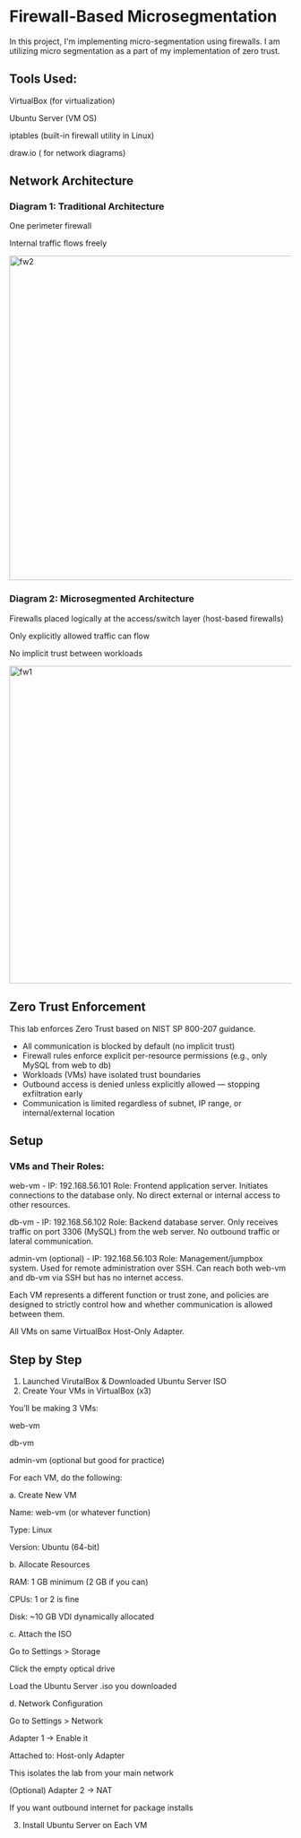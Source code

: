 # Firewall-Based Microsegmentation 

In this project, I'm implementing micro-segmentation using firewalls. I am utilizing micro segmentation as a part of my implementation of zero trust. 

## Tools Used:

VirtualBox (for virtualization)

Ubuntu Server (VM OS)

iptables (built-in firewall utility in Linux)

draw.io ( for network diagrams)

## Network Architecture

### Diagram 1: Traditional Architecture

One perimeter firewall

Internal traffic flows freely

<img width="640" height="579" alt="fw2" src="https://github.com/user-attachments/assets/66f8a09a-3470-48be-a3ff-a4dced811e10" />

### Diagram 2: Microsegmented Architecture

Firewalls placed logically at the access/switch layer (host-based firewalls)

Only explicitly allowed traffic can flow

No implicit trust between workloads

<img width="566" height="567" alt="fw1" src="https://github.com/user-attachments/assets/478a554c-c6ee-4dda-b028-fbfbc647b374" />

## Zero Trust Enforcement

This lab enforces Zero Trust based on NIST SP 800-207 guidance.

- All communication is blocked by default (no implicit trust)
- Firewall rules enforce explicit per-resource permissions (e.g., only MySQL from web to db)
- Workloads (VMs) have isolated trust boundaries
- Outbound access is denied unless explicitly allowed — stopping exfiltration early
- Communication is limited regardless of subnet, IP range, or internal/external location

## Setup
### VMs and Their Roles:

web-vm - IP: 192.168.56.101
Role: Frontend application server. Initiates connections to the database only. No direct external or internal access to other resources.

db-vm - IP: 192.168.56.102
Role: Backend database server. Only receives traffic on port 3306 (MySQL) from the web server. No outbound traffic or lateral communication.

admin-vm (optional) - IP: 192.168.56.103
Role: Management/jumpbox system. Used for remote administration over SSH. Can reach both web-vm and db-vm via SSH but has no internet access.

Each VM represents a different function or trust zone, and policies are designed to strictly control how and whether communication is allowed between them.

All VMs on same VirtualBox Host-Only Adapter.

## Step by Step

1. Launched VirutalBox & Downloaded Ubuntu Server ISO
2. Create Your VMs in VirtualBox (x3)

You’ll be making 3 VMs:

web-vm

db-vm

admin-vm (optional but good for practice)

For each VM, do the following:

a. Create New VM

Name: web-vm (or whatever function)

Type: Linux

Version: Ubuntu (64-bit)

b. Allocate Resources

RAM: 1 GB minimum (2 GB if you can)

CPUs: 1 or 2 is fine

Disk: ~10 GB VDI dynamically allocated

c. Attach the ISO

Go to Settings > Storage

Click the empty optical drive

Load the Ubuntu Server .iso you downloaded

d. Network Configuration

Go to Settings > Network

Adapter 1 → Enable it

Attached to: Host-only Adapter

This isolates the lab from your main network

(Optional) Adapter 2 → NAT

If you want outbound internet for package installs

3. Install Ubuntu Server on Each VM



